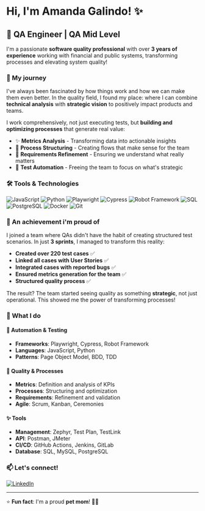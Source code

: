 # Hi, I'm Amanda Galindo! ✨

## 🌟 QA Engineer | QA Mid Level

I'm a passionate **software quality professional** with over **3 years of experience** working with financial and public systems, transforming processes and elevating system quality!

### 💭 My journey

I've always been fascinated by how things work and how we can make them even better. In the quality field, I found my place: where I can combine **technical analysis** with **strategic vision** to positively impact products and teams.

I work comprehensively, not just executing tests, but **building and optimizing processes** that generate real value:

- ✨ **Metrics Analysis** - Transforming data into actionable insights
- 🌸 **Process Structuring** - Creating flows that make sense for the team
- 💫 **Requirements Refinement** - Ensuring we understand what really matters
- 🎀 **Test Automation** - Freeing the team to focus on what's strategic

### 🛠️ Tools & Technologies

![JavaScript](https://img.shields.io/badge/JavaScript-F7DF1E?style=for-the-badge&logo=javascript&logoColor=black)
![Python](https://img.shields.io/badge/Python-3776AB?style=for-the-badge&logo=python&logoColor=white)
![Playwright](https://img.shields.io/badge/Playwright-2EAD96?style=for-the-badge&logo=playwright&logoColor=white)
![Cypress](https://img.shields.io/badge/Cypress-17202C?style=for-the-badge&logo=cypress&logoColor=white)
![Robot Framework](https://img.shields.io/badge/Robot_Framework-000000?style=for-the-badge&logo=robot-framework&logoColor=white)
![SQL](https://img.shields.io/badge/SQL-4479A1?style=for-the-badge&logo=mysql&logoColor=white)
![PostgreSQL](https://img.shields.io/badge/PostgreSQL-316192?style=for-the-badge&logo=postgresql&logoColor=white)
![Docker](https://img.shields.io/badge/Docker-2496ED?style=for-the-badge&logo=docker&logoColor=white)
![Git](https://img.shields.io/badge/Git-F05032?style=for-the-badge&logo=git&logoColor=white)

### 🚀 An achievement i'm proud of

I joined a team where QAs didn't have the habit of creating structured test scenarios. In just **3 sprints**, I managed to transform this reality:

- **Created over 220 test cases** ✅ 
- **Linked all cases with User Stories** ✅ 
- **Integrated cases with reported bugs** ✅ 
- **Ensured metrics generation for the team** ✅ 
- **Structured quality process** ✅ 

The result? The team started seeing quality as something **strategic**, not just operational. This showed me the power of transforming processes! 

### 🎯 What I do

#### 🌸 **Automation & Testing** 
- **Frameworks**: Playwright, Cypress, Robot Framework
- **Languages**: JavaScript, Python
- **Patterns**: Page Object Model, BDD, TDD

#### 💖 **Quality & Processes** 
- **Metrics**: Definition and analysis of KPIs
- **Processes**: Structuring and optimization
- **Requirements**: Refinement and validation
- **Agile**: Scrum, Kanban, Ceremonies

#### ✨ **Tools** 
- **Management**: Zephyr, Test Plan, TestLink
- **API**: Postman, JMeter
- **CI/CD**: GitHub Actions, Jenkins, GitLab
- **Database**: SQL, MySQL, PostgreSQL

### 📫 Let's connect! 

[![LinkedIn](https://img.shields.io/badge/LinkedIn-0077B5?style=for-the-badge&logo=linkedin&logoColor=white)](https://linkedin.com/in/amanda-lais-galindo)

---

⭐ **Fun fact**: I'm a proud **pet mom**! 🐾✨

